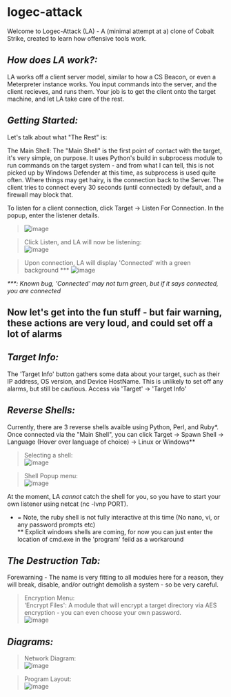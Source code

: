 # logec-attack
Welcome to Logec-Attack (LA) - A (minimal attempt at a) clone of Cobalt Strike, created to learn how offensive tools work. <br>


## _How does LA work?:_

LA works off a client server model, similar to how a CS Beacon, or even a Meterpreter instance works. You input commands into the server,
and the client recieves, and runs them. Your job is to get the client onto the target machine, and let LA take care of the rest. 

## _Getting Started:_
Let's talk about what "The Rest" is:

The Main Shell:
  The "Main Shell" is the first point of contact with the target, it's very simple, on purpose. It uses Python's build in subprocess module to run commands on the target system - and from what I can tell, this is not picked up by Windows Defender at this time, as subprocess is used quite often. Where things may get hairy, is the connection back to the Server. The client tries to connect every 30 seconds (until connected) by default, and a firewall may block that. 

To listen for a client connection, click Target -> Listen For Connection. In the popup, enter the listener details. 
>![image](https://user-images.githubusercontent.com/91687869/206892006-c2031f89-ba95-447d-a056-fafd5edcd133.png)

>Click Listen, and LA will now be listening: <br>
>![image](https://user-images.githubusercontent.com/91687869/206892035-3a962ef6-ea08-4c3a-8078-65969c6a9927.png)

> Upon connection, LA will display 'Connected' with a green background ***
>![image](https://user-images.githubusercontent.com/91687869/206892202-4a92ab41-e5ed-46db-835a-c5318190fa9a.png)

_***: Known bug, 'Connected' may not turn green, but if it says connected, you are connected_ <br>

## Now let's get into the fun stuff - but fair warning, these actions are very loud, and could set off a lot of alarms

## _Target Info:_
  The 'Target Info' button gathers some data about your target, such as their IP address, OS version, and Device HostName. This is unlikely to set off any alarms, but still be cautious. Access via 'Target' -> 'Target Info'

## _Reverse Shells:_
  Currently, there are 3 reverse shells avaible using Python, Perl, and Ruby*. Once connected via the "Main Shell", you can click Target -> Spawn Shell -> Language (Hover over language of choice) -> Linux or Windows**
 
>Selecting a shell:<br>
![image](https://user-images.githubusercontent.com/91687869/206891032-7c476ffb-4bea-4438-ae5a-74da547982cf.png)

>Shell Popup menu:<br>
![image](https://user-images.githubusercontent.com/91687869/206891820-3fbadd92-7b2f-4e80-8d4e-03f9aeb0419d.png)


At the moment, LA _cannot_ catch the shell for you, so you have to start your own listener using netcat (nc -lvnp PORT). 

* = Note, the ruby shell is not fully interactive at this time (No nano, vi, or any password prompts etc) <br>
** Explicit windows shells are coming, for now you can just enter the location of cmd.exe in the 'program' feild as a workaround

## _The Destruction Tab: <br>_
  Forewarning - The name is very fitting to all modules here for a reason, they will break, disable, and/or outright demolish a system - so be very careful. <br>
  >Encryption Menu:<br>
  'Encrypt Files': A module that will encrypt a target directory via AES encryption - you can even choose your own password. <br>
   ![image](https://user-images.githubusercontent.com/91687869/206891627-b1a39a5e-c0ec-4f60-aafb-773afe33e5b4.png)

  


## _Diagrams:_ <br>

>Network Diagram: <br>
>![image](https://user-images.githubusercontent.com/91687869/206885050-58326a5f-c243-4931-a7ea-725d1f92bf0f.png) <br>

>Program Layout: <br>
>![image](https://user-images.githubusercontent.com/91687869/206885056-85b932d1-1344-4020-8336-522bf4b36e1b.png)
